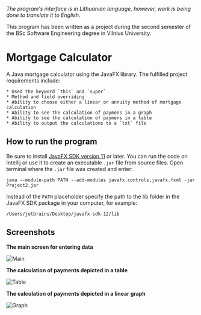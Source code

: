 *The program's interface is in Lithuanian language, however, work is being done to translate it to English.*

This program has been written as a project during the second semester of the BSc Software Engineering degree in Vilnius University.

# Mortgage Calculator

A Java mortgage calculator using the JavaFX library. The fulfilled project requirements include:

	* Used the keyword `this` and `super`
	* Method and field overriding
	* Ability to choose either a linear or annuity method of mortgage calculation
	* Ability to see the calculation of paymens in a graph
	* Ability to see the calculation of paymens in a table
	* Ability to output the calculations to a `txt` file

## How to run the program

Be sure to install [JavaFX SDK version 11](https://gluonhq.com/products/javafx/) or later. You can run the code on Intellij or use it to create an executable `.jar` file from source files.
Open terminal where the `.jar` file was created and enter:

	java --module-path PATH --add-modules javafx.controls,javafx.fxml -jar Project2.jar
	
Instead of the `PATH` placeholder specify the path to the lib folder in the JavaFX SDK package in your computer, for example:

	/Users/jetbrains/Desktop/javafx-sdk-12/lib


## Screenshots

**The main screen for entering data**

![Main](https://user-images.githubusercontent.com/73688133/113473505-8ac0b600-9472-11eb-9bd4-01e5707a892c.png)


**The calculation of payments depicted in a table**

![Table](https://user-images.githubusercontent.com/73688133/113473463-4d5c2880-9472-11eb-973e-f3116f4c1630.png)


**The calculation of payments depicted in a linear graph**

![Graph](https://user-images.githubusercontent.com/73688133/113473465-4e8d5580-9472-11eb-91e8-e919a1833527.png)
